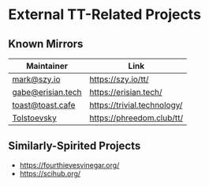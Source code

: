 # External TT-Related Projects

## Known Mirrors

| Maintainer                                      | Link                  |
| ----------------------------------------------- | --------------------- |
| [mark@szy.io](mailto:mark@szy.io)               | https://szy.io/tt/    |
| [gabe@erisian.tech](mailto:gabe@erisian.tech)   | https://erisian.tech/ |
| [toast@toast.cafe](mailto:toast@toast.cafe)     | https://trivial.technology/ |
| [Tolstoevsky](mailto:tolstoevsky@phreedom.club) | https://phreedom.club/tt/ |

## Similarly-Spirited Projects

- https://fourthievesvinegar.org/
- https://scihub.org/


